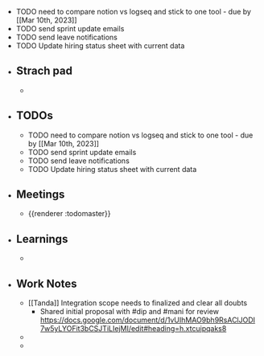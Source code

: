 - TODO  need to compare notion vs logseq and stick to one tool - due by [[Mar 10th, 2023]]
- TODO  send sprint update emails
- TODO send leave notifications
- TODO Update hiring status sheet with current data
- ## Strach pad
	-
- ## TODOs
	- TODO  need to compare notion vs logseq and stick to one tool - due by [[Mar 10th, 2023]]
	- TODO  send sprint update emails
	- TODO send leave notifications
	- TODO Update hiring status sheet with current data
- ## Meetings
	- {{renderer :todomaster}}
- ## Learnings
	-
- ## Work Notes
	- [[Tanda]] Integration scope needs to finalized and clear all doubts
		- Shared initial proposal with #dip and #mani for review https://docs.google.com/document/d/1vUIhMAO9bh9RsAClJODI7w5yLYOFit3bCSJTiLIejMI/edit#heading=h.xtcuipqaks8
	-
	-